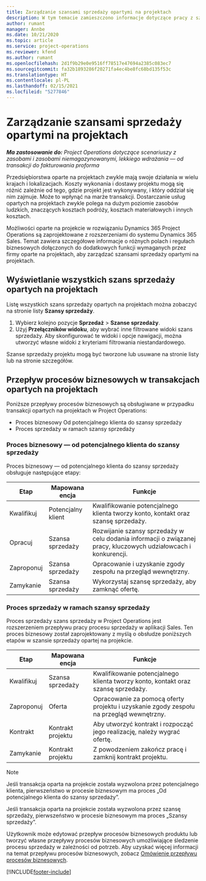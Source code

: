 ```yaml
---
title: Zarządzanie szansami sprzedaży opartymi na projektach
description: W tym temacie zamieszczono informacje dotyczące pracy z szansami sprzedaży związanymi z projektami.
author: rumant
manager: Annbe
ms.date: 10/21/2020
ms.topic: article
ms.service: project-operations
ms.reviewer: kfend
ms.author: rumant
ms.openlocfilehash: 2d1f9b29e0e9516ff78517e47694a2385c083ec7
ms.sourcegitcommit: fa32b1893286f20271fa4ec4be8fc68bd135f53c
ms.translationtype: HT
ms.contentlocale: pl-PL
ms.lasthandoff: 02/15/2021
ms.locfileid: "5277846"
---
```

# <a name="manage-project-based-opportunities"></a>Zarządzanie szansami sprzedaży opartymi na projektach

_**Ma zastosowanie do:** Project Operations dotyczące scenariuszy z zasobami i zasobami niemagazynowanymi, lekkiego wdrażania — od transakcji do fakturowania proforma_

Przedsiębiorstwa oparte na projektach zwykle mają swoje działania w wielu krajach i lokalizacjach. Koszty wykonania i dostawy projektu mogą się różnić zależnie od tego, gdzie projekt jest wykonywany, i który oddział się nim zajmuje. Może to wpłynąć na marże transakcji. Dostarczanie usług opartych na projektach zwykle polega na dużym poziomie zasobów ludzkich, znaczących kosztach podróży, kosztach materiałowych i innych kosztach.

Możliwości oparte na projekcie w rozwiązaniu Dynamics 365 Project Operations są zaprojektowane z rozszerzeniami do systemu Dynamics 365 Sales. Temat zawiera szczegółowe informacje o różnych polach i regułach biznesowych dołączonych do dodatkowych funkcji wymaganych przez firmy oparte na projektach, aby zarządzać szansami sprzedaży opartymi na projektach.

## <a name="view-all-project-based-opportunities"></a>Wyświetlanie wszystkich szans sprzedaży opartych na projektach

Listę wszystkich szans sprzedaży opartych na projektach można zobaczyć na stronie listy **Szansy sprzedaży**. 

1. Wybierz kolejno pozycje **Sprzedaż** > **Szanse sprzedaży**.
2. Użyj **Przełączników widoku**, aby wybrać inne filtrowane widoki szans sprzedaży. Aby skonfigurować te widoki i opcje nawigacji, można utworzyć własne widoki z kryteriami filtrowania niestandardowego.

Szanse sprzedaży projektu mogą być tworzone lub usuwane na stronie listy lub na stronie szczegółów.

## <a name="business-process-flow-for-project-based-deals"></a>Przepływ procesów biznesowych w transakcjach opartych na projektach

Poniższe przepływy procesów biznesowych są obsługiwane w przypadku transakcji opartych na projektach w Project Operations:

- Proces biznesowy Od potencjalnego klienta do szansy sprzedaży
- Proces sprzedaży w ramach szansy sprzedaży

### <a name="lead-to-opportunity-business-process"></a>Proces biznesowy — od potencjalnego klienta do szansy sprzedaży 
Proces biznesowy — od potencjalnego klienta do szansy sprzedaży obsługuje następujące etapy:

| Etap | Mapowana encja | Funkcje |
| --- | --- | --- |
| Kwalifikuj | Potencjalny klient | Kwalifikowanie potencjalnego klienta tworzy konto, kontakt oraz szansę sprzedaży. |
| Opracuj | Szansa sprzedaży | Rozwijanie szansy sprzedaży w celu dodania informacji o związanej pracy, kluczowych udziałowcach i konkurencji. |
| Zaproponuj | Szansa sprzedaży | Opracowanie i uzyskanie zgody zespołu na przegląd wewnętrzny. |
| Zamykanie | Szansa sprzedaży | Wykorzystaj szansę sprzedaży, aby zamknąć ofertę. |

### <a name="opportunity-sales-process"></a>Proces sprzedaży w ramach szansy sprzedaży
Proces sprzedaży szans sprzedaży w Project Operations jest rozszerzeniem przepływu pracy procesu sprzedaży w aplikacji Sales. Ten proces biznesowy został zaprojektowany z myślą o obsłudze poniższych etapów w szansie sprzedaży opartej na projekcie.

| Etap | Mapowana encja | Funkcje |
| --- | --- | --- |
| Kwalifikuj | Szansa sprzedaży | Kwalifikowanie potencjalnego klienta tworzy konto, kontakt oraz szansę sprzedaży. |
| Zaproponuj | Oferta | Opracowanie za pomocą oferty projektu i uzyskanie zgody zespołu na przegląd wewnętrzny. |
| Kontrakt | Kontrakt projektu | Aby utworzyć kontrakt i rozpocząć jego realizację, należy wygrać ofertę. |
| Zamykanie | Kontrakt projektu | Z powodzeniem zakończ pracę i zamknij kontrakt projektu. |

> [!NOTE]
> Jeśli transakcja oparta na projekcie została wyzwolona przez potencjalnego klienta, pierwszeństwo w procesie biznesowym ma proces „Od potencjalnego klienta do szansy sprzedaży”.
>
> Jeśli transakcja oparta na projekcie została wyzwolona przez szansę sprzedaży, pierwszeństwo w procesie biznesowym ma proces „Szansy sprzedaży”.

Użytkownik może edytować przepływ procesów biznesowych produktu lub tworzyć własne przepływy procesów biznesowych umożliwiające śledzenie procesu sprzedaży w zależności od potrzeb. Aby uzyskać więcej informacji na temat przepływu procesów biznesowych, zobacz [Omówienie przepływu procesów biznesowych](https://docs.microsoft.com/dynamics365/customerengagement/on-premises/customize/business-process-flows-overview).


[!INCLUDE[footer-include](../includes/footer-banner.md)]